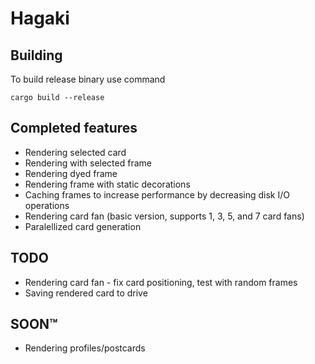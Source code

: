 # Hagaki

## Building
To build release binary use command
```
cargo build --release
```

## Completed features
- Rendering selected card
- Rendering with selected frame
- Rendering dyed frame
- Rendering frame with static decorations
- Caching frames to increase performance by decreasing disk I/O operations
- Rendering card fan (basic version, supports 1, 3, 5, and 7 card fans)
- Paralellized card generation

## TODO
- Rendering card fan - fix card positioning, test with random frames
- Saving rendered card to drive

## SOON™
- Rendering profiles/postcards